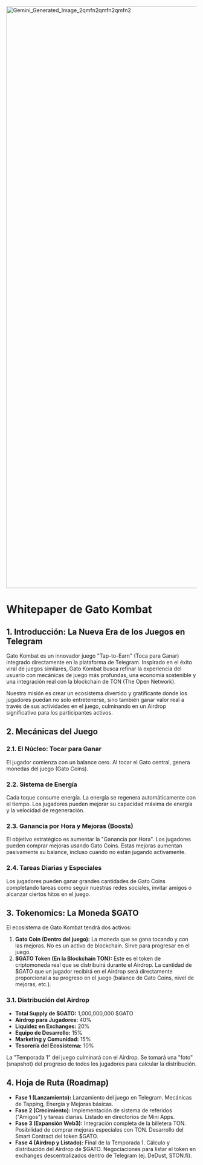 <img width="2816" height="1536" alt="Gemini_Generated_Image_2qmfn2qmfn2qmfn2" src="https://github.com/user-attachments/assets/0f3845e5-bfb2-4d3e-99f0-2db5e21bfd93" />

# Whitepaper de Gato Kombat

## 1. Introducción: La Nueva Era de los Juegos en Telegram

Gato Kombat es un innovador juego "Tap-to-Earn" (Toca para Ganar) integrado directamente en la plataforma de Telegram. Inspirado en el éxito viral de juegos similares, Gato Kombat busca refinar la experiencia del usuario con mecánicas de juego más profundas, una economía sostenible y una integración real con la blockchain de TON (The Open Network).

Nuestra misión es crear un ecosistema divertido y gratificante donde los jugadores puedan no solo entretenerse, sino también ganar valor real a través de sus actividades en el juego, culminando en un Airdrop significativo para los participantes activos.

## 2. Mecánicas del Juego

### 2.1. El Núcleo: Tocar para Ganar
El jugador comienza con un balance cero. Al tocar el Gato central, genera monedas del juego (Gato Coins).

### 2.2. Sistema de Energía
Cada toque consume energía. La energía se regenera automáticamente con el tiempo. Los jugadores pueden mejorar su capacidad máxima de energía y la velocidad de regeneración.

### 2.3. Ganancia por Hora y Mejoras (Boosts)
El objetivo estratégico es aumentar la "Ganancia por Hora". Los jugadores pueden comprar mejoras usando Gato Coins. Estas mejoras aumentan pasivamente su balance, incluso cuando no están jugando activamente.

### 2.4. Tareas Diarias y Especiales
Los jugadores pueden ganar grandes cantidades de Gato Coins completando tareas como seguir nuestras redes sociales, invitar amigos o alcanzar ciertos hitos en el juego.

## 3. Tokenomics: La Moneda $GATO

El ecosistema de Gato Kombat tendrá dos activos:

1.  **Gato Coin (Dentro del juego):** La moneda que se gana tocando y con las mejoras. No es un activo de blockchain. Sirve para progresar en el juego.
2.  **$GATO Token (En la Blockchain TON):** Este es el token de criptomoneda real que se distribuirá durante el Airdrop. La cantidad de $GATO que un jugador recibirá en el Airdrop será directamente proporcional a su progreso en el juego (balance de Gato Coins, nivel de mejoras, etc.).

### 3.1. Distribución del Airdrop
- **Total Supply de $GATO:** 1,000,000,000 $GATO
- **Airdrop para Jugadores:** 40%
- **Liquidez en Exchanges:** 20%
- **Equipo de Desarrollo:** 15%
- **Marketing y Comunidad:** 15%
- **Tesorería del Ecosistema:** 10%

La "Temporada 1" del juego culminará con el Airdrop. Se tomará una "foto" (snapshot) del progreso de todos los jugadores para calcular la distribución.

## 4. Hoja de Ruta (Roadmap)

- **Fase 1 (Lanzamiento):** Lanzamiento del juego en Telegram. Mecánicas de Tapping, Energía y Mejoras básicas.
- **Fase 2 (Crecimiento):** Implementación de sistema de referidos ("Amigos") y tareas diarias. Listado en directorios de Mini Apps.
- **Fase 3 (Expansión Web3):** Integración completa de la billetera TON. Posibilidad de comprar mejoras especiales con TON. Desarrollo del Smart Contract del token $GATO.
- **Fase 4 (Airdrop y Listado):** Final de la Temporada 1. Cálculo y distribución del Airdrop de $GATO. Negociaciones para listar el token en exchanges descentralizados dentro de Telegram (ej. DeDust, STON.fi).
